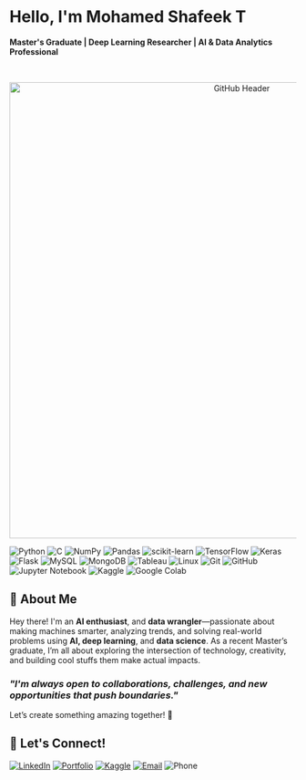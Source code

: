 # Hello, I'm Mohamed Shafeek T  

**Master's Graduate | Deep Learning Researcher | AI & Data Analytics Professional**

<br><p align="center">
  <img src="https://img.freepik.com/premium-photo/coder-developing-animated-html5-canvas-dynamic-digital-content-creation_1166177-13875.jpg?size=626&ext=jpg" alt="GitHub Header" width="800" />
</p>

![Python](https://img.shields.io/badge/python-%23333333.svg?style=for-the-badge&logo=python&logoColor=white)
![C](https://img.shields.io/badge/c-%23333333.svg?style=for-the-badge&logo=c&logoColor=white)
![NumPy](https://img.shields.io/badge/numpy-%23333333.svg?style=for-the-badge&logo=numpy&logoColor=white)
![Pandas](https://img.shields.io/badge/pandas-%23333333.svg?style=for-the-badge&logo=pandas&logoColor=white)
![scikit-learn](https://img.shields.io/badge/scikit--learn-%23333333.svg?style=for-the-badge&logo=scikit-learn&logoColor=white)
![TensorFlow](https://img.shields.io/badge/TensorFlow-%23333333.svg?style=for-the-badge&logo=TensorFlow&logoColor=white)
![Keras](https://img.shields.io/badge/Keras-%23333333.svg?style=for-the-badge&logo=Keras&logoColor=white)
![Flask](https://img.shields.io/badge/flask-%23333333.svg?style=for-the-badge&logo=flask&logoColor=white)
![MySQL](https://img.shields.io/badge/mysql-%23333333.svg?style=for-the-badge&logo=mysql&logoColor=white)
![MongoDB](https://img.shields.io/badge/MongoDB-%23333333.svg?style=for-the-badge&logo=mongodb&logoColor=white)
![Tableau](https://img.shields.io/badge/Tableau-%23333333.svg?style=for-the-badge&logo=Tableau&logoColor=white)
![Linux](https://img.shields.io/badge/Linux-%23333333.svg?style=for-the-badge&logo=linux&logoColor=white)
![Git](https://img.shields.io/badge/git-%23333333.svg?style=for-the-badge&logo=git&logoColor=white)
![GitHub](https://img.shields.io/badge/github-%23333333.svg?style=for-the-badge&logo=github&logoColor=white)
![Jupyter Notebook](https://img.shields.io/badge/jupyter-%23333333.svg?style=for-the-badge&logo=jupyter&logoColor=white)
![Kaggle](https://img.shields.io/badge/Kaggle-%23333333.svg?style=for-the-badge&logo=kaggle&logoColor=white)
![Google Colab](https://img.shields.io/badge/Colab-%23333333.svg?style=for-the-badge&logo=googlecolab&logoColor=white)



## 🚀 **About Me**  

Hey there! I'm an **AI enthusiast**, and **data wrangler**—passionate about making machines smarter, analyzing trends, and solving real-world problems using **AI, deep learning**, and **data science**. As a recent Master’s graduate, I’m all about exploring the intersection of technology, creativity, and building cool stuffs them make actual impacts.  


### _"I'm always open to collaborations, challenges, and new opportunities that push boundaries."_  

Let’s create something amazing together! 🚀

## 🤝 Let's Connect!

[![LinkedIn](https://img.shields.io/badge/LinkedIn-%23333333.svg?style=for-the-badge&logo=linkedin&logoColor=white)](https://www.linkedin.com/in/mohamed-shafeek-t-a226981b9/)
[![Portfolio](https://img.shields.io/badge/Portfolio-%23333333.svg?style=for-the-badge&logo=firefox&logoColor=white)](https://shafee.netlify.app)
[![Kaggle](https://img.shields.io/badge/Kaggle-%23333333.svg?style=for-the-badge&logo=kaggle&logoColor=white)](https://www.kaggle.com/mohamedshafeekt)
[![Email](https://img.shields.io/badge/Email-%23333333.svg?style=for-the-badge&logo=gmail&logoColor=white)](mailto:mohamedshafeekt@gmail.com)
![Phone](https://img.shields.io/badge/📞%20+91%206369313184-%23333333.svg?style=for-the-badge)

